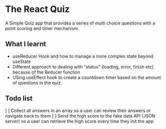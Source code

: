 # The React Quiz

A Simple Quiz app that provides a series of multi choice questions with a point scoring and timer mechanism.

## What I learnt

- useReducer Hook and how to manage a more complex state beyond useState
- Different approach to dealing with "status" (loading, error, finish etc) because of the Reducer function
- USing useEffect hook to create a countdown timer based on the amount of questions in the quiz

## Todo list

[ ] Collect all answers in an array so a user can review their answers or navigate back to them
[ ] Send the high score to the fake data API (JSON server) so a user can retrieve the high score every time they init the app
